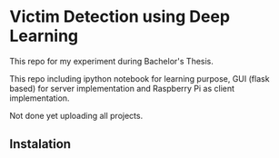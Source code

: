 # Victim Detection using Deep Learning

This repo for my experiment during Bachelor's Thesis. 

This repo including ipython notebook for learning purpose, GUI (flask based) for server implementation and Raspberry Pi as client implementation.

Not done yet uploading all projects.

## Instalation